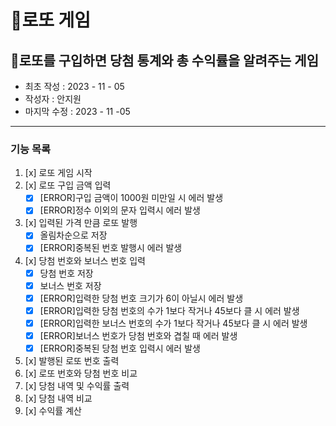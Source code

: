 🎱로또 게임
=======
🎱로또를 구입하면 당첨 통계와 총 수익률을 알려주는 게임
-------------
* 최초 작성 : 2023 - 11 - 05
* 작성자 : 안지원
* 마지막 수정 : 2023 - 11 -05
--------------
### 기능 목록
1. [x] 로또 게임 시작
2. [x] 로또 구입 금액 입력
   * [x] [ERROR]구입 금액이 1000원 미만일 시 에러 발생
   * [x] [ERROR]정수 이외의 문자 입력시 에러 발생
3. [x] 입력된 가격 만큼 로또 발행
   * [x] 올림차순으로 저장
   * [x] [ERROR]중복된 번호 발행시 에러 발생
4. [x] 당첨 번호와 보너스 번호 입력
   * [x] 당첨 번호 저장
   * [x] 보너스 번호 저장
   * [x] [ERROR]입력한 당첨 번호 크기가 6이 아닐시 에러 발생
   * [x] [ERROR]입력한 당첨 번호의 수가 1보다 작거나 45보다 클 시 에러 발생
   * [x] [ERROR]입력한 보너스 번호의 수가 1보다 작거나 45보다 클 시 에러 발생
   * [x] [ERROR]보너스 번호가 당첨 번호와 겹칠 때 에러 발생
   * [x] [ERROR]중복된 당첨 번호 입력시 에러 발생
5. [x] 발행된 로또 번호 출력
6. [x] 로또 번호와 당첨 번호 비교
7. [x] 당첨 내역 및 수익률 출력
8. [x] 당첨 내역 비교
9. [x] 수익률 계산
